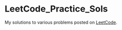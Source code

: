# LeetCode_Practice_Sols
My solutions to various problems posted on [LeetCode](https://www.leetcode.com).

